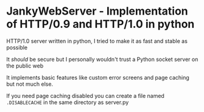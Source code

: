 # JankyWebServer - Implementation of HTTP/0.9 and HTTP/1.0 in python

HTTP/1.0 server written in python, I tried to make it as fast and stable as possible

It *should* be secure but I personally wouldn't trust a Python socket server on the public web

It implements basic features like custom error screens and page caching but not much else.

If you need page caching disabled you can create a file named `.DISABLECACHE` in the same directory as server.py